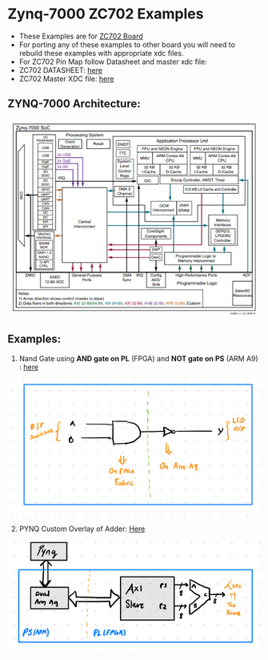 # Zynq-7000 ZC702 Examples

- These Examples are for [ZC702 Board](https://www.xilinx.com/products/silicon-devices/soc/zynq-7000.html)
- For porting any of these examples to other board you will need to rebuild these examples with appropriate xdc files.
- For ZC702 Pin Map follow Datasheet and master xdc file:
- ZC702 DATASHEET: [here](https://www.xilinx.com/support/documentation/boards_and_kits/zc702_zvik/ug850-zc702-eval-bd.pdf)
- ZC702 Master XDC file: [here](https://www.xilinx.com/member/forms/download/design-license.html?cid=203198&filename=zc702-ucf-xdc-rdf0173-rev3-0.zip)

## ZYNQ-7000 Architecture:

![](assets/2021-10-16-22-45-43.png)

## Examples:

1. Nand Gate using **AND gate on PL** (FPGA) and **NOT gate on PS** (ARM A9) : [here](https://github.com/DeepYNet/zc702-examples/tree/main/Examples/NAND_PS_PL)

![](assets/2021-10-16-22-53-18.png)

2. PYNQ Custom Overlay of Adder: [Here](https://github.com/DeepYNet/zc702-examples/tree/main/Examples/leds_pynq)

![](assets/2021-10-18-22-29-23.png)

